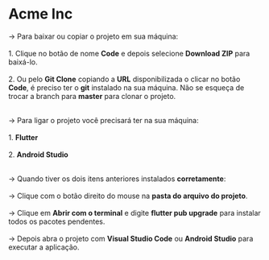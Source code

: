 # Acme Inc

-> Para baixar ou copiar o projeto em sua máquina:<br><br/>
    1. Clique no botão de nome **Code** e depois selecione **Download ZIP** para baixá-lo.<br><br/>
    2. Ou pelo **Git Clone** copiando a **URL** disponibilizada o clicar no botão **Code**, é preciso ter
    o **git** instalado na sua máquina. Não se esqueça de trocar a branch para **master** para clonar o projeto.<br><br/>

-> Para ligar o projeto você precisará ter na sua máquina:<br><br/>
    1. **Flutter**<br><br/>
    2. **Android Studio**<br><br/>
    
-> Quando tiver os dois itens anteriores instalados **corretamente**:<br><br/>
    -> Clique com o botão direito do mouse na **pasta do arquivo do projeto**.<br><br/>
    -> Clique em **Abrir com o terminal** e digite **flutter pub upgrade** para instalar todos os pacotes pendentes.<br><br/>
    -> Depois abra o projeto com **Visual Studio Code** ou **Android Studio** para executar a aplicação.
    
    
    
    
